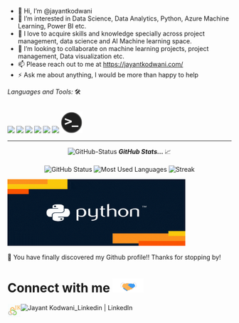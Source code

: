 - 👋  Hi, I’m @jayantkodwani
- 👀 I’m interested in Data Science, Data Analytics, Python, Azure Machine Learning, Power BI etc.
- 🌱 I love to acquire skills and knowledge specially across project management, data science and AI Machine learning space. 
- 💞️ I’m looking to collaborate on machine learning projects, project management, Data visualization etc.
- 📫 Please reach out to me at https://jayantkodwani.com/
- ⚡️ Ask me about anything, I would be more than happy to help


_Languages and Tools:_ 🛠 <br><br>


<code><img src="https://img.icons8.com/color/48/000000/python.png"/></code>
<code><img src="https://img.icons8.com/metro/48/000000/mysql.png"/></code>
<code><img src="https://img.icons8.com/color/48/000000/html-5.png"/></code>
<code><img src="https://img.icons8.com/color/48/000000/css3.png"/></code>
<code><img src="https://img.icons8.com/color/48/000000/javascript-logo-1.png"/></code>
<code><img src="https://img.icons8.com/color/48/000000/git.png"/></code>
<code><img height="48" src="https://raw.githubusercontent.com/github/explore/80688e429a7d4ef2fca1e82350fe8e3517d3494d/topics/terminal/terminal.png"></code>

<hr>

<p align="center">
<img src="https://media.giphy.com/media/VgCDAzcKvsR6OM0uWg/giphy.gif" width="30px" alt="GitHub-Status"/>&nbsp;<i><b>GitHub Stats... </b></i>📈<br><br>
<img src="https://github-readme-stats.vercel.app/api?username=jayantkodwani&count_private=true&show_icons=true&theme=highcontrast" alt="GitHub Status"/>
<img src = "https://github-readme-stats.vercel.app/api/top-langs/?username=jayantkodwani&show_icons=true&layout=compact&theme=highcontrast" alt="Most Used Languages">
<img src = "https://github-readme-streak-stats.herokuapp.com/?user=jayantkodwani&theme=highcontrast" alt="Streak">
</p>

<img src="Python.gif" width="400" height="150" />

🔭 You have finally discovered my Github profile!! Thanks for stopping by!
<br>
# Connect with me <img src="https://github.com/jayantkodwani/jayantkodwani/blob/main/Handshake.gif" height="32px">

[<img align="left" alt="JayantKodwani.com" height="30px" src="https://github.com/jayantkodwani/jayantkodwani/blob/main/JayantKodwani%20Logo.jpg" />](https://jayantkodwani.com/)

[<img align="left" alt="Jayant Kodwani_Linkedin | LinkedIn" height="30px" src="https://cdn.jsdelivr.net/gh/devicons/devicon/icons/linkedin/linkedin-original.svg"/>](https://www.linkedin.com/in/jayantkodwani/)

<!---
jayantkodwani/jayantkodwani is a ✨ special ✨ repository because its `README.md` (this file) appears on your GitHub profile.
You can click the Preview link to take a look at your changes.
--->
